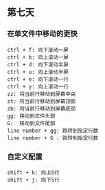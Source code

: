 ## 第七天

### 在单文件中移动的更快

```
ctrl + f: 向下滚动一屏
ctrl + b: 向上滚动一屏
ctrl + d: 向下滚动半屏
ctrl + u: 向上滚动半屏
ctrl + e: 向下滚动一行
ctrl + y: 向上滚动一行
zz: 将当前行移动到屏幕中央
zt: 将当前行移动到屏幕顶部
zb: 将当前行移动到屏幕底部
gg: 移动到文件头部
G:  移动到文件尾部
line number + gg: 跳转到指定行数
line number + G : 跳转到指定行数
```
### 自定义配置

```
shift + k: 向上5行
shift + j: 向下5行
```
